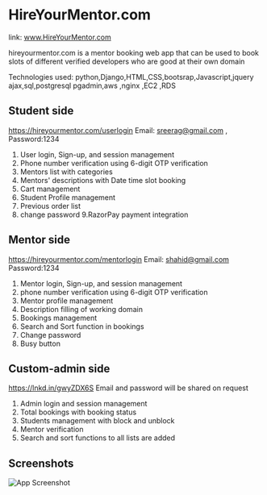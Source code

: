 
# HireYourMentor.com

link: www.HireYourMentor.com 

hireyourmentor.com is a mentor booking web app that can be used to book slots of different verified developers who are good at their own domain 

Technologies used: python,Django,HTML,CSS,bootsrap,Javascript,jquery ajax,sql,postgresql pgadmin,aws ,nginx ,EC2 ,RDS 

## Student side 
https://hireyourmentor.com/userlogin
Email: sreerag@gmail.com   , Password:1234
1. User login, Sign-up, and session management
2. Phone number verification using 6-digit OTP verification
3. Mentors list with categories
4. Mentors' descriptions with Date time slot booking
5. Cart management
6. Student Profile management
7. Previous order list
8. change password
9.RazorPay payment integration


## Mentor side
https://hireyourmentor.com/mentorlogin
Email: shahid@gmail.com
Password:1234
1. Mentor login, Sign-up, and session management
2. phone number verification using 6-digit OTP verification
3. Mentor profile management
4. Description filling of working domain
5. Bookings management
6. Search and Sort function in bookings
6. Change password
7. Busy button

## Custom-admin side
https://lnkd.in/gwyZDX6S
Email and password will be shared on request
1. Admin login and session management
2. Total bookings with booking status
3. Students management with block and unblock
4. Mentor verification
5. Search and sort functions to all lists are added

## Screenshots

![App Screenshot](https://imgur.com/th9xENH)

